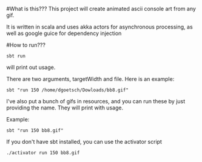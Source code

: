 #What is this???
This project will create animated ascii console art from any gif.

It is written in scala and uses akka actors for asynchronous processing, as well
as google guice for dependency injection

#How to run???

`sbt run`

will print out usage.

There are two arguments, targetWidth and file. Here is an example:

`sbt "run 150 /home/dgoetsch/Dowloads/bb8.gif"`

I've also put a bunch of gifs in resources, and you can run these by just
providing the name. They will print with usage.

Example:

`sbt "run 150 bb8.gif"`


If you don't have sbt installed, you can use the activator script

`./activator run 150 bb8.gif`
